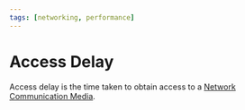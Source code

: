 ```yaml
---
tags: [networking, performance]
---
```


# Access Delay

Access delay is the time taken to obtain access to a [Network Communication Media](202209271520.md).
